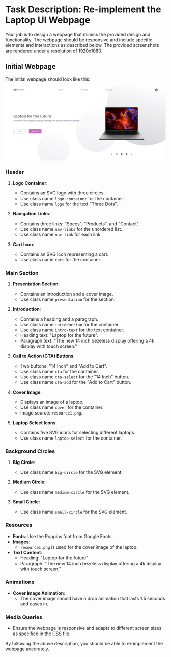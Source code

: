 
# Task Description: Re-implement the Laptop UI Webpage

Your job is to design a webpage that mimics the provided design and functionality. The webpage should be responsive and include specific elements and interactions as described below. The provided screenshots are rendered under a resolution of 1920x1080.

## Initial Webpage

The initial webpage should look like this:

![initial webpage](./_images/origin.png)

### Header

1. **Logo Container**:
   - Contains an SVG logo with three circles.
   - Use class name `logo-container` for the container.
   - Use class name `logo` for the text "Three Dots".

2. **Navigation Links**:
   - Contains three links: "Specs", "Products", and "Contact".
   - Use class name `nav-links` for the unordered list.
   - Use class name `nav-link` for each link.

3. **Cart Icon**:
   - Contains an SVG icon representing a cart.
   - Use class name `cart` for the container.

### Main Section

1. **Presentation Section**:
   - Contains an introduction and a cover image.
   - Use class name `presentation` for the section.

2. **Introduction**:
   - Contains a heading and a paragraph.
   - Use class name `introduction` for the container.
   - Use class name `intro-text` for the text container.
   - Heading text: "Laptop for the future".
   - Paragraph text: "The new 14 inch bezeless display offering a 4k display with touch screen."

3. **Call to Action (CTA) Buttons**:
   - Two buttons: "14 Inch" and "Add to Cart".
   - Use class name `cta` for the container.
   - Use class name `cta-select` for the "14 Inch" button.
   - Use class name `cta-add` for the "Add to Cart" button.

4. **Cover Image**:
   - Displays an image of a laptop.
   - Use class name `cover` for the container.
   - Image source: `resource1.png`.

5. **Laptop Select Icons**:
   - Contains five SVG icons for selecting different laptops.
   - Use class name `laptop-select` for the container.

### Background Circles

1. **Big Circle**:
   - Use class name `big-circle` for the SVG element.

2. **Medium Circle**:
   - Use class name `medium-circle` for the SVG element.

3. **Small Circle**:
   - Use class name `small-circle` for the SVG element.

### Resources

- **Fonts**: Use the Poppins font from Google Fonts.
- **Images**: 
  - `resource1.png` is used for the cover image of the laptop.
- **Text Content**:
  - Heading: "Laptop for the future"
  - Paragraph: "The new 14 inch bezeless display offering a 4k display with touch screen."

### Animations

- **Cover Image Animation**:
  - The cover image should have a drop animation that lasts 1.5 seconds and eases in.

### Media Queries

- Ensure the webpage is responsive and adapts to different screen sizes as specified in the CSS file.

By following the above description, you should be able to re-implement the webpage accurately.
